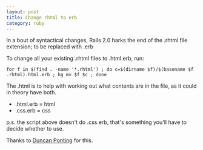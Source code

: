 ```yaml
---
layout: post
title: Change rhtml to erb
category: ruby
---
```


In a bout of syntactical changes, Rails 2.0 harks the end of the .rhtml file extension; to be replaced with .erb

To change all your existing .rhtml files to .html.erb, run:

    for f in $(find . -name '*.rhtml') ; do c=$(dirname $f)/$(basename $f .rhtml).html.erb ; hg mv $f $c ; done

The .html is to help with working out what contents are in the file, as it could in theory have both.

* .html.erb = html
* .css.erb = css

p.s. the script above doesn't do .css.erb, that's something you'll have to decide whether to use.

Thanks to [Duncan Ponting](http://snippets.dzone.com/posts/show/4640) for this.
